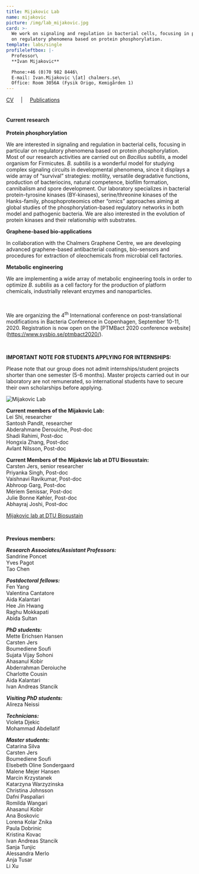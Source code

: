 ```yaml
---
title: Mijakovic Lab
name: mijakovic
picture: /img/lab_mijakovic.jpg
card: >-
  We work on signaling and regulation in bacterial cells, focusing in particular
  on regulatory phenomena based on protein phosphorylation.
template: labs/single
profileleftbox: |-
  Professor\
  **Ivan Mijakovic**

  Phone:+46 (0)70 982 8446\
  E-mail: Ivan.Mijakovic \[at] chalmers.se\
  Office: Room 3056A (Fysik Origo, Kemigården 1)
---
```

[CV](/img/cv_im2002.pdf) &nbsp;&nbsp;&nbsp;&nbsp;|&nbsp;&nbsp;&nbsp;&nbsp; [Publications](/img/pub_im2002.pdf)
<br/><br/>

#### Current research

**Protein phosphorylation**

We are interested in signaling and regulation in bacterial cells, focusing in particular on regulatory phenomena based on protein phosphorylation. Most of our research activities are carried out on _Bacillus subtilis_, a model organism for Firmicutes. _B. subtilis_ is a wonderful model for studying complex signaling circuits in developmental phenomena, since it displays a wide array of “survival” strategies: motility, versatile degradative functions, production of bacteriocins, natural competence, biofilm formation, cannibalism and spore development. Our laboratory specializes in bacterial protein-tyrosine kinases (BY-kinases), serine/threonine kinases of the Hanks-family, phosphoproteomics other “omics” approaches aiming at global studies of the phosphorylation-based regulatory networks in both model and pathogenic bacteria. We are also interested in the evolution of protein kinases and their relationship with substrates.

**Graphene-based bio-applications**

In collaboration with the Chalmers Graphene Centre, we are developing advanced graphene-based antibacterial coatings, bio-sensors and procedures for extraction of oleochemicals from microbial cell factories.

**Metabolic engineering**

We are implementing a wide array of metabolic engineering tools in order to optimize _B. subtilis_ as a cell factory for the production of platform chemicals, industrially relevant enzymes and nanoparticles.

<br/>

We are organizing the 4<sup>th</sup> International conference on post-translational modifications in Bacteria Conference in Copenhagen, September 10-11, 2020. Registration is now open on the [PTMBact 2020 conference website] (https://www.sysbio.se/ptmbact2020/).

<br/>

**IMPORTANT NOTE FOR STUDENTS APPLYING FOR INTERNSHIPS:**

Please note that our group does not admit internships/student projects shorter than one semester (5-6 months). Master projects carried out in our laboratory are not remunerated, so international students have to secure their own scholarships before applying.

![Mijakovic Lab](/img/pic_imgroup19_720.png)

**Current members of the Mijakovic Lab:**\
Lei Shi, researcher\
Santosh Pandit, researcher\
Abderahmane Derouiche, Post-doc\
Shadi Rahimi, Post-doc\
Hongxia Zhang, Post-doc\
Avlant Nilsson, Post-doc

**Current Members of the Mijakovic lab at DTU Biosustain:**\
Carsten Jers, senior researcher\
Priyanka Singh, Post-doc\
Vaishnavi Ravikumar, Post-doc\
Abhroop Garg, Post-doc\
Mériem Senissar, Post-doc\
Julie Bonne Køhler, Post-doc\
Abhayraj Joshi, Post-doc

[Mijakovic lab at DTU Biosustain ](http://www.biosustain.dtu.dk/english/research/research-groups/bacterial-signal-transduction)

<br/>

**Previous members:** 	  	 

_**Research Associates/Assistant Professors:**_\
Sandrine Poncet\
Yves Pagot\
Tao Chen  

_**Postdoctoral fellows:**_\
Fen Yang\
Valentina Cantatore\
Aida Kalantari\
Hee Jin Hwang\
Raghu Mokkapati\
Abida Sultan

_**PhD students:**_\
Mette Erichsen Hansen\
Carsten Jers\
Boumediene Soufi\
Sujata Vijay Sohoni\
Ahasanul Kobir\
Abderrahman Deroiuche\
Charlotte Cousin\
Aida Kalantari\
Ivan Andreas Stancik

_**Visiting PhD students:**_\
Alireza Neissi

_**Technicians:**_\
Violeta Djekic\
Mohammad Abdellatif

_**Master students:**_\
Catarina Silva\
Carsten Jers\
Boumediene Soufi\
Elsebeth Oline Sondergaard\
Malene Mejer Hansen\
Marcin Krzystanek\
Katarzyna Warzyzinska\
Christina Johnsson\
Dafni Paspaliari\
Romilda Wangari\
Ahasanul Kobir\
Ana Boskovic\
Lorena Kolar Znika\
Paula Dobrinic\
Kristina Kovac\
Ivan Andreas Stancik\
Sanja Tunjic\
Alessandra Merlo\
Anja Tusar\
Li Xu
